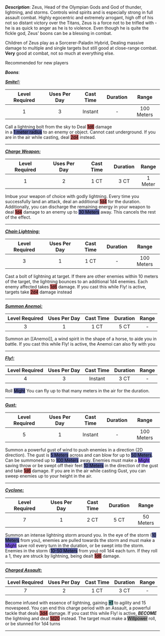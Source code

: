 ***Description***:
Zeus, Head of the Olympian Gods and God of thunder, lightning, and storms.
Controls wind spirits and is especially strong in full assault combat. 
Highly egocentric and extremely arrogant, high off of his not so distant victory over the Titans, Zeus is a force not to be trifled with - he is as quick to anger as he is to violence. 
Even though he is quite the fickle god, Zeus' boons can be a blessing in combat.

Children of Zeus play as a Sorcerer-Paladin Hybrid, 
Dealing massive damage to multiple and single targets but still good at close-range combat.
**Very** good at combat, not so much at everything else.

Recommended for new players

***Boons***:

<b><ins><i>Smite!:</i></ins></b>

| Level Required | Uses Per Day | Cast Time | Duration |   Range    |
|:--------------:|:------------:|:---------:|:--------:|:----------:|
|       1        |      3       |  Instant  |    -     | 100 Meters | 
Call a lightning bolt from the sky to Deal <mark style="background: #930000A6;">1d6</mark> damage  
in a <mark style="background: #000B67A6;">1 meter radius</mark> to an enemy or object. Cannot cast underground.
If you are in the air while casting, deal <mark style="background: #930000A6;">2d4</mark> instead.

------------------
<b><ins><i>Charge Weapon:</i></ins></b>

| Level Required | Uses Per Day | Cast Time | Duration | Range |
|:--------------:|:------------:|:---------:|:--------:|:-----:|
|       1        |      2       |   1 CT    |  3 CT   |    1 Meter   |
Imbue your weapon of choice with godly lightning.
Every time you successfully land an attack, deal an additional <mark style="background: #930000A6;">1d4</mark> for the duration.
Additionally, you can discharge the remaining energy in your weapon to deal <mark style="background: #930000A6;">1d4</mark> damage to an enemy up to <mark style="background: #000B67A6;">30 Meters</mark> away.
This cancels the rest of the effect.

------------------
<b><ins><i>Chain Lightning:</i></ins></b>

| Level Required | Uses Per Day | Cast Time | Duration |   Range    |
|:--------------:|:------------:|:---------:|:--------:|:----------:|
|       3        |      1       |   1 CT    |    -     | 100 Meters | 
Cast a bolt of lightning at target. If there are other enemies within 10 meters of the target, the lightning bounces to an additional 1d4 enemies.
Each enemy affected takes <mark style="background: #930000A6;">1d6</mark> damage.
If you cast this while Fly! is active, targets take <mark style="background: #930000A6;">2d4</mark> damage instead

------------------
<b><ins><i>Summon Anemoi:</i></ins></b>

| Level Required | Uses Per Day | Cast Time | Duration | Range |
|:--------------:|:------------:|:---------:|:--------:|:-----:|
|       3        |      1       |   1 CT    |   5 CT   |   -   | 
Summon an [[Anemoi]], a wind spirit in the shape of a horse, to aide you in battle.
If you cast this while Fly! is active, the Anemoi can also fly with you

------------------
<b><ins><i>Fly!:</i></ins></b>

| Level Required | Uses Per Day | Cast Time | Duration | Range |
|:--------------:|:------------:|:---------:|:--------:|:-----:|
|       4        |      3       |   Instant    |   3 CT   |   -   | 
Roll <mark style="background: #000B67A6;">Might</mark>
You can fly up to that many meters in the air for the duration.

------------------
<b><ins><i>Gust:</i></ins></b>

| Level Required | Uses Per Day | Cast Time | Duration |   Range    |
|:--------------:|:------------:|:---------:|:--------:|:----------:|
|       5        |      1       |  Instant  |    -     | 100 Meters | 
Summon a powerful gust of wind to push enemies in a direction (2D direction).
The gust is <mark style="background: #000B67A6;">5 Meters</mark> across and can blow for up to <mark style="background: #000B67A6;">50 Meters</mark>.
Can be summoned up to <mark style="background: #000B67A6;">100 Meters</mark> away.
Enemies must make a <mark style="background: #3800D7A6;">Might</mark> saving throw or be swept off their feet <mark style="background: #000B67A6;">10 Meters</mark> in the direction of the gust and take <mark style="background: #930000A6;">1d6</mark> damage.
If you are in the air while casting Gust, you can sweep enemies up to your height in the air.

------------------
<b><ins><i>Cyclone:</i></ins></b>

| Level Required | Uses Per Day | Cast Time | Duration |   Range   |
|:--------------:|:------------:|:---------:|:--------:|:---------:|
|       7        |      1       |   2 CT    |   5 CT   | 50 Meters | 
Summon an intense lightning storm around you.
In the eye of the storm (<mark style="background: #000B67A6;">10 Meters</mark>  from you), enemies are pulled towards the storm and must make a <mark style="background: #3800D7A6;">Might</mark> save roll every turn in the duration, or be swept into the storm.
Enemies in the storm (<mark style="background: #000B67A6;">10-50 Meters</mark> from you) roll 1d4 each turn.
If they roll a 1, they are struck by lightning, being dealt <mark style="background: #930000A6;">1d6</mark> damage.

------------------
<b><ins><i>Charged Assault:</i></ins></b>

| Level Required | Uses Per Day | Cast Time | Duration | Range |
|:--------------:|:------------:|:---------:|:--------:|:-----:|
|       7        |      2       |   1 CT    |   3 CT   |   -    |
Become infused with essence of lightning, gaining <mark style="background: #004A4CA6;">+1</mark> to agility and 15 movespeed.
You can end this charge period with an Assault, a powerful tackle that deals <mark style="background: #930000A6;">3d4</mark> damage.
If you cast this while Fly! is active, ***BECOME*** the lightning and deal <mark style="background: #930000A6;">1d20</mark> instead.
The target must make a <mark style="background: #A5A5A5;">Willpower</mark> roll, or be stunned for 1d4 turns

------------------




